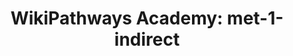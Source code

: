 ---
authors:
- Khanspers
- AlexanderPico
- Egonw
- MaintBot
description: Do not modify or delete. This pathway is part of the collection of content
  used by [https://wikipathways.github.io/academy/ WikiPathways Academy].
last-edited: 2019-08-16
organisms:
- Homo sapiens
redirect_from:
- /index.php/Pathway:WP3909
- /instance/WP3909
schema-jsonld:
- '@context': https://schema.org/
  '@id': https://wikipathways.github.io/pathways/WP3909.html
  '@type': Dataset
  creator:
    '@type': Organization
    name: WikiPathways
  description: Do not modify or delete. This pathway is part of the collection of
    content used by [https://wikipathways.github.io/academy/ WikiPathways Academy].
  keywords:
  - SQLE
  - Lanosterin
  - MVD
  - IDI1
  - LSS
  - Dimethylallyl pyrophosphate
  - Squalene
  - isopentenyl pyrophosphate
  - HMGCS1
  - MVK
  - Geranyl-PP
  - PMVK
  - HMGCR
  - FDPS
  - (S)-2,3-Epoxysqualene
  - Acetyl-CoA
  - Mevalonic acid 5-pyrophosphate
  - Mevalonic acid
  - Mevalonic acid-5P
  - HMG-CoA
  - FDFT1
  - farnesyl pyrophosphate
  license: CC0
  name: 'WikiPathways Academy: met-1-indirect'
seo: CreativeWork
title: 'WikiPathways Academy: met-1-indirect'
wpid: WP3909
---